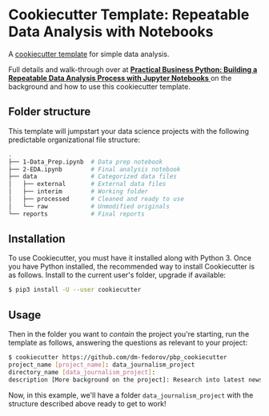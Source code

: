 #  Cookiecutter Template: Repeatable Data Analysis with Notebooks 

A [cookiecutter template](https://cookiecutter.readthedocs.io/en/1.7.2/) for simple data analysis.

Full details and walk-through over at [**Practical Business Python:  Building a Repeatable Data Analysis Process with Jupyter Notebooks** ](http://pbpython.com/notebook-process.html) on the background and how to use this cookiecutter template.

## Folder structure

This template will jumpstart your data science projects with the following predictable organizational file structure:

```bash
.
├── 1-Data_Prep.ipynb  # Data prep notebook
├── 2-EDA.ipynb        # Final analysis notebook
├── data               # Categorized data files
│   ├── external       # External data files  
│   ├── interim        # Working folder
│   ├── processed      # Cleaned and ready to use
│   └── raw            # Unmodified originals
└── reports            # Final reports
```

## Installation

To use Cookiecutter, you must have it installed along with Python 3. Once you have Python installed, the recommended way to install Cookiecutter is as follows. Install to the current user's folder, upgrade if available:

```bash
$ pip3 install -U --user cookiecutter
```

## Usage

Then in the folder you want to *contain* the project you're starting, run the template as follows, answering the questions as relevant to your project:

```bash
$ cookiecutter https://github.com/dm-fedorov/pbp_cookiecutter        
project_name [project_name]: data_journalism_project
directory_name [data_journalism_project]: 
description [More background on the project]: Research into latest news trends.
```

Now, in this example, we'll have a folder `data_journalism_project` with the structure described above ready to get to work!
